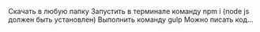 Скачать в любую папку
Запустить в терминале команду npm i (node js должен быть установлен)
Выполнить команду gulp
Можно писать код...
